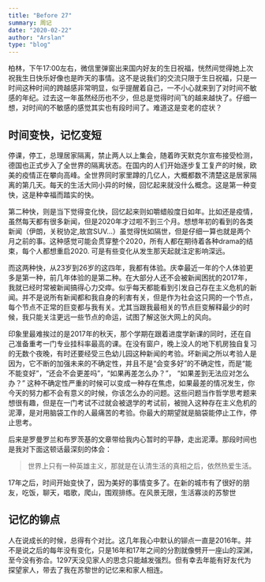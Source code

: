 ```yaml
---
title: "Before 27"
summary: 周记
date: "2020-02-22"
author: "Arslan"
type: "blog"
---
```


柏林，下午17:00左右，微信里弹窗出来国内好友的生日祝福，恍然间觉得她上次祝我生日快乐好像也是昨天的事情。这不是说我们的交流只限于生日祝福，只是一时间这种时间的跨越感非常明显，似乎提醒着自己，一不小心就来到了对时间不敏感的年纪。过去这一年虽然经历也不少，但总是觉得时间飞的越来越快了。仔细一想，对时间的不敏感的感觉其实也有段时间了。难道这是变老的症状？

## 时间变快，记忆变短
停课，停工，总理居家隔离，禁止两人以上集会，随着昨天默克尔宣布接受检测，德国也正式步入了全世界的隔离状态。在国内的人们开始逐步复工复产的时候，欧美的疫情正在攀向高峰。全世界同时家里蹲的几亿人，大概都数不清楚这是居家隔离的第几天。每天的生活大同小异的时候，回忆起来就没什么概念。这是第一种变快，这是种幸福而踏实的快。

第二种快，则是当下觉得变化快，回忆起来则如嚼蜡般度日如年。比如还是疫情，虽然每天都有很多新闻，但是2020年才过啦不到三个月。想想年初的看到的各类新闻（伊朗，关税协定,故宫SUV...）虽觉得恍如隔世，但是仔细一算也就是两个月之前的事。这种感觉可能会贯穿整个2020，所有人都在期待着各种drama的结束，每个人都想重启2020. 可是有些变化从发生那天起就注定影响深远。

而这两种快，从23岁到26岁的这四年，我都有体验。庆幸最近一年的个人体验更多是第一种，前几年体验的是第二种。在大部分人还不会被新闻困扰的2017年，我就已经时常被新闻搞得心力交瘁。似乎每天都能看到引发自己存在主义危机的新闻。并不是说所有新闻都和我自身的利害有关，但是作为社会这只网的一个节点，每个节点不正常的巨变都与我有关。尤其当跟我最相关的节点巨变解释最少的时候，我只能关注更远一些节点的命运，试图了解这张大网上的风向。

印象里最难挨过的是2017年的秋天，那个学期在跟着进度学新课的同时，还在自己准备重考一门专业挂科率最高的课。在没有窗户，晚上没人的地下机房独自复习的无数个夜晚，有时还要经受三色幼儿园这种新闻的考验。坏新闻之所以考验人是因为，它不断的加强未来的不确定性，并且不是“会变多好”的不确定性，而是“能不能变好”，“还会不会更差吗”，“如果再差怎么办？”， “如果差到无法应对怎么办？” 这种不确定性严重的时候可以变成一种存在焦虑，如果最差的情况发生，你今天的努力都不会有意义的时候，你该怎么办的问题。这些问题当作哲学思考题来想很有趣，但是在一门考试不过就会被退学的考试前，被抛入这种存在主义危机的泥潭，是对用脑袋工作的人最痛苦的考验。你最大的期望就是脑袋能停止工作，停止思考。

后来是罗曼罗兰和布罗茨基的文章带给我内心暂时的平静，走出泥潭。那段时间也是我对下面这顿话最深刻的体会：

> 世界上只有一种英雄主义，那就是在认清生活的真相之后，依然热爱生活。


17年之后，时间开始变快了，因为美好的事情变多了。在新的城市有了很好的朋友，吃饭，聊天，唱歌，爬山，围观排练。在风景无限，生活寡淡的苏黎世


## 记忆的铆点
人在说成长的时候，总得有个对比。这几年我心中默认的铆点一直是2016年。并不是说之后的每年没有变化，只是16年和17年之间的分割就像劈开一座山的深渊，至今没有弥合。1297天没见家人的思念只能越发强烈。但有幸去年能有好友代为探望家人，带去了我在苏黎世的记忆来和家人相连。




















